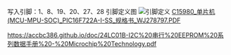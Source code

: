 写入引脚：1、8、19、20、27、28
引脚定义图
![引脚定义](https://github.com/user-attachments/assets/0bbd258f-0b4f-4f2e-9de9-d5863bb6247c)
[C15980_单片机(MCU-MPU-SOC)_PIC16F722A-I-SS_规格书_WJ278797.PDF](https://github.com/user-attachments/files/17783254/C15980_.MCU-MPU-SOC._PIC16F722A-I-SS_._WJ278797.PDF)

https://accbc386.github.io/doc/24LC01B-I2C%20串行%20EEPROM%20系列数据手册%20-%20Microchip%20Technology.pdf

